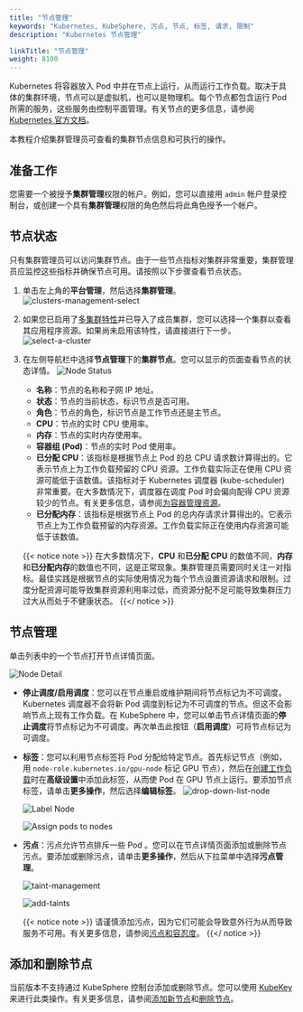```yaml
---
title: "节点管理"
keywords: "Kubernetes, KubeSphere, 污点, 节点, 标签, 请求, 限制"
description: "Kubernetes 节点管理"

linkTitle: "节点管理"
weight: 8100
---
```


Kubernetes 将容器放入 Pod 中并在节点上运行，从而运行工作负载。取决于具体的集群环境，节点可以是虚拟机，也可以是物理机。每个节点都包含运行 Pod 所需的服务，这些服务由控制平面管理。有关节点的更多信息，请参阅[ Kubernetes 官方文档](https://kubernetes.io/zh/docs/concepts/architecture/nodes/)。

本教程介绍集群管理员可查看的集群节点信息和可执行的操作。

## 准备工作

您需要一个被授予**集群管理**权限的帐户。例如，您可以直接用 `admin` 帐户登录控制台，或创建一个具有**集群管理**权限的角色然后将此角色授予一个帐户。

## 节点状态

只有集群管理员可以访问集群节点。由于一些节点指标对集群非常重要，集群管理员应监控这些指标并确保节点可用。请按照以下步骤查看节点状态。

1. 单击左上角的**平台管理**，然后选择**集群管理**。
   ![clusters-management-select](/images/docs/cluster-administration/node-management-zh/clusters-management-select.png)

2. 如果您已启用了[多集群特性](../../multicluster-management
   )并已导入了成员集群，您可以选择一个集群以查看其应用程序资源。如果尚未启用该特性，请直接进行下一步。
![select-a-cluster](/images/docs/cluster-administration/node-management-zh/select-a-cluster.png)
   
3. 在左侧导航栏中选择**节点管理**下的**集群节点**。您可以显示的页面查看节点的状态详情。
   ![Node Status](/images/docs/cluster-administration/node-management-zh/node_status.png)

   - **名称**：节点的名称和子网 IP 地址。
   - **状态**：节点的当前状态，标识节点是否可用。
   - **角色**：节点的角色，标识节点是工作节点还是主节点。
   - **CPU**：节点的实时 CPU 使用率。
   - **内存**：节点的实时内存使用率。
   - **容器组 (Pod)**：节点的实时 Pod 使用率。
   - **已分配 CPU**：该指标是根据节点上 Pod 的总 CPU 请求数计算得出的。它表示节点上为工作负载预留的 CPU 资源。工作负载实际正在使用 CPU 资源可能低于该数值。该指标对于 Kubernetes 调度器 (kube-scheduler) 非常重要。在大多数情况下，调度器在调度 Pod 时会偏向配得 CPU 资源较少的节点。有关更多信息，请参阅[为容器管理资源](https://kubernetes.io/zh/docs/concepts/configuration/manage-resources-containers/)。
   - **已分配内存**：该指标是根据节点上 Pod 的总内存请求计算得出的。它表示节点上为工作负载预留的内存资源。工作负载实际正在使用内存资源可能低于该数值。

    {{< notice note >}}
   在大多数情况下，**CPU** 和**已分配 CPU** 的数值不同，**内存**和**已分配内存**的数值也不同，这是正常现象。集群管理员需要同时关注一对指标。最佳实践是根据节点的实际使用情况为每个节点设置资源请求和限制。过度分配资源可能导致集群资源利用率过低，而资源分配不足可能导致集群压力过大从而处于不健康状态。
    {{</ notice >}}

## 节点管理

单击列表中的一个节点打开节点详情页面。

![Node Detail](/images/docs/cluster-administration/node-management-zh/node_detail.png)

- **停止调度/启用调度**：您可以在节点重启或维护期间将节点标记为不可调度。Kubernetes 调度器不会将新 Pod 调度到标记为不可调度的节点。但这不会影响节点上现有工作负载。在 KubeSphere 中，您可以单击节点详情页面的**停止调度**将节点标记为不可调度。再次单击此按钮（**启用调度**）可将节点标记为可调度。
- **标签**：您可以利用节点标签将 Pod 分配给特定节点。首先标记节点（例如，用 `node-role.kubernetes.io/gpu-node` 标记 GPU 节点），然后在[创建工作负载](../../project-user-guide/application-workloads/deployments/#步骤-5配置高级设置)时在**高级设置**中添加此标签，从而使 Pod 在 GPU 节点上运行。要添加节点标签，请单击**更多操作**，然后选择**编辑标签**。
   ![drop-down-list-node](/images/docs/cluster-administration/node-management-zh/drop-down-list-node.png)

   ![Label Node](/images/docs/cluster-administration/node-management-zh/label_node.png)

   ![Assign pods to nodes](/images/docs/cluster-administration/node-management-zh/assign_pods_to_node.png)

- **污点**：污点允许节点排斥一些 Pod 。您可以在节点详情页面添加或删除节点污点。要添加或删除污点，请单击**更多操作**，然后从下拉菜单中选择**污点管理**。
  
   ![taint-management](/images/docs/cluster-administration/node-management-zh/taint-management.png)

   ![add-taints](/images/docs/cluster-administration/node-management-zh/add-taints.png)

    {{< notice note >}}
请谨慎添加污点，因为它们可能会导致意外行为从而导致服务不可用。有关更多信息，请参阅[污点和容忍度](https://kubernetes.io/zh/docs/concepts/scheduling-eviction/taint-and-toleration/)。
    {{</ notice >}}

## 添加和删除节点

当前版本不支持通过 KubeSphere 控制台添加或删除节点。您可以使用 [KubeKey](https://github.com/kubesphere/kubekey) 来进行此类操作。有关更多信息，请参阅[添加新节点](../../installing-on-linux/cluster-operation/add-new-nodes/)和[删除节点](../../installing-on-linux/cluster-operation/remove-nodes/)。

